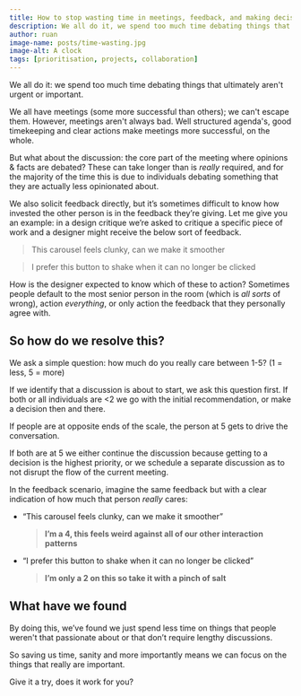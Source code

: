 ```yaml
---
title: How to stop wasting time in meetings, feedback, and making decisions.
description: We all do it, we spend too much time debating things that ultimately are not urgent or important. How do we stop?
author: ruan
image-name: posts/time-wasting.jpg
image-alt: A clock
tags: [prioritisation, projects, collaboration]
---
```


We all do it: we spend too much time debating things that ultimately aren't urgent or important.

We all have meetings (some more successful than others); we can't escape them. However, meetings aren't always bad. Well structured agenda's, good timekeeping and clear actions make meetings more successful, on the whole.

But what about the discussion: the core part of the meeting where opinions & facts are debated? These can take longer than is _really_ required, and for the majority of the time this is due to individuals debating something that they are actually less opinionated about.

We also solicit feedback directly, but it’s sometimes difficult to know how invested the other person is in the feedback they’re giving. Let me give you an example: in a design critique we’re asked to critique a specific piece of work and a designer might receive the below sort of feedback.

> This carousel feels clunky, can we make it smoother

> I prefer this button to shake when it can no longer be clicked

How is the designer expected to know which of these to action? Sometimes people default to the most senior person in the room (which is _all sorts_ of wrong), action _everything_, or only action the feedback that they personally agree with.

## So how do we resolve this?

We ask a simple question: how much do you really care between 1-5? (1 = less, 5 = more)

If we identify that a discussion is about to start, we ask this question first. If both or all individuals are <2 we go with the initial recommendation, or make a decision then and there.

If people are at opposite ends of the scale, the person at 5 gets to drive the conversation.

If both are at 5 we either continue the discussion because getting to a decision is the highest priority, or we schedule a separate discussion as to not disrupt the flow of the current meeting.

In the feedback scenario, imagine the same feedback but with a clear indication of how much that person _really_ cares:

- “This carousel feels clunky, can we make it smoother”

  > **I’m a 4, this feels weird against all of our other interaction patterns**

- “I prefer this button to shake when it can no longer be clicked”
  > **I’m only a 2 on this so take it with a pinch of salt**

## What have we found

By doing this, we’ve found we just spend less time on things that people weren't that passionate about or that don’t require lengthy discussions.

So saving us time, sanity and more importantly means we can focus on the things that really are important.

Give it a try, does it work for you?

